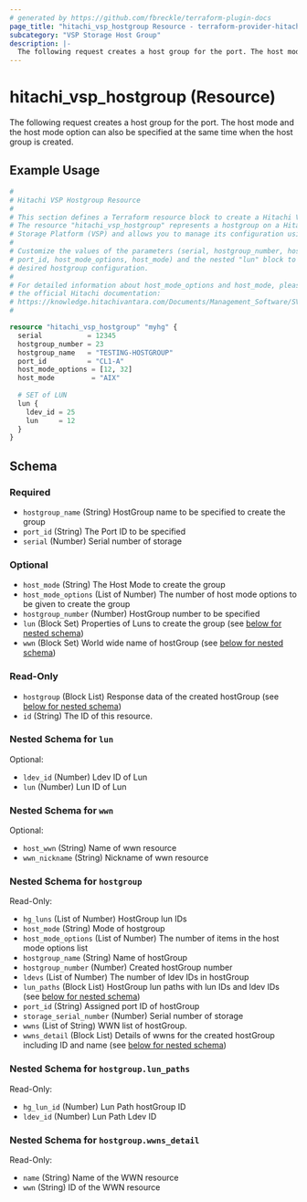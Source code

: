 ```yaml
---
# generated by https://github.com/fbreckle/terraform-plugin-docs
page_title: "hitachi_vsp_hostgroup Resource - terraform-provider-hitachi"
subcategory: "VSP Storage Host Group"
description: |-
  The following request creates a host group for the port. The host mode and the host mode option can also be specified at the same time when the host group is created.
---
```


# hitachi_vsp_hostgroup (Resource)

The following request creates a host group for the port. The host mode and the host mode option can also be specified at the same time when the host group is created.

## Example Usage

```terraform
#
# Hitachi VSP Hostgroup Resource
#
# This section defines a Terraform resource block to create a Hitachi VSP hostgroup.
# The resource "hitachi_vsp_hostgroup" represents a hostgroup on a Hitachi Virtual
# Storage Platform (VSP) and allows you to manage its configuration using Terraform.
#
# Customize the values of the parameters (serial, hostgroup_number, hostgroup_name,
# port_id, host_mode_options, host_mode) and the nested "lun" block to match your
# desired hostgroup configuration.
#
# For detailed information about host_mode_options and host_mode, please refer to
# the official Hitachi documentation:
# https://knowledge.hitachivantara.com/Documents/Management_Software/SVOS/9.8.6/Volume_Management_-_VSP_E_Series/Host_Attachment/14_Host_modes_and_host_mode_options
#

resource "hitachi_vsp_hostgroup" "myhg" {
  serial           = 12345 
  hostgroup_number = 23
  hostgroup_name   = "TESTING-HOSTGROUP" 
  port_id          = "CL1-A"           
  host_mode_options = [12, 32]
  host_mode         = "AIX"
 
  # SET of LUN
  lun {
    ldev_id = 25
    lun     = 12
  }
}
```

<!-- schema generated by tfplugindocs -->
## Schema

### Required

- `hostgroup_name` (String) HostGroup name to be specified to create the group
- `port_id` (String) The Port ID to be specified
- `serial` (Number) Serial number of storage

### Optional

- `host_mode` (String) The Host Mode to create the group
- `host_mode_options` (List of Number) The number of host mode options to be given to create the group
- `hostgroup_number` (Number) HostGroup number to be specified
- `lun` (Block Set) Properties of Luns to create the group (see [below for nested schema](#nestedblock--lun))
- `wwn` (Block Set) World wide name of hostGroup (see [below for nested schema](#nestedblock--wwn))

### Read-Only

- `hostgroup` (Block List) Response data of the created hostGroup (see [below for nested schema](#nestedblock--hostgroup))
- `id` (String) The ID of this resource.

<a id="nestedblock--lun"></a>
### Nested Schema for `lun`

Optional:

- `ldev_id` (Number) Ldev ID of Lun
- `lun` (Number) Lun ID of Lun


<a id="nestedblock--wwn"></a>
### Nested Schema for `wwn`

Optional:

- `host_wwn` (String) Name of wwn resource
- `wwn_nickname` (String) Nickname of wwn resource


<a id="nestedblock--hostgroup"></a>
### Nested Schema for `hostgroup`

Read-Only:

- `hg_luns` (List of Number) HostGroup lun IDs
- `host_mode` (String) Mode of hostgroup
- `host_mode_options` (List of Number) The number of items in the host mode options list
- `hostgroup_name` (String) Name of hostGroup
- `hostgroup_number` (Number) Created hostGroup number
- `ldevs` (List of Number) The number of ldev IDs in hostGroup
- `lun_paths` (Block List) HostGroup lun paths with lun IDs and ldev IDs (see [below for nested schema](#nestedblock--hostgroup--lun_paths))
- `port_id` (String) Assigned port ID of hostGroup
- `storage_serial_number` (Number) Serial number of storage
- `wwns` (List of String) WWN list of hostGroup.
- `wwns_detail` (Block List) Details of wwns for the created hostGroup including ID and name (see [below for nested schema](#nestedblock--hostgroup--wwns_detail))

<a id="nestedblock--hostgroup--lun_paths"></a>
### Nested Schema for `hostgroup.lun_paths`

Read-Only:

- `hg_lun_id` (Number) Lun Path hostGroup ID
- `ldev_id` (Number) Lun Path Ldev ID


<a id="nestedblock--hostgroup--wwns_detail"></a>
### Nested Schema for `hostgroup.wwns_detail`

Read-Only:

- `name` (String) Name of the WWN resource
- `wwn` (String) ID of the WWN resource


